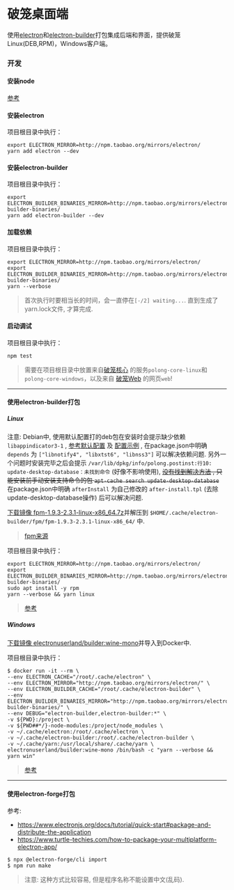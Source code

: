 # 破笼桌面端

使用[electron](https://www.electronjs.org/)和[electron-builder](https://www.electron.build/)打包集成后端和界面，提供破笼Linux(DEB,RPM)，Windows客户端。

### 开发

#### 安装node

[参考](https://github.com/alx696/share/wiki/Node)

#### 安装electron

项目根目录中执行：
```
export ELECTRON_MIRROR=http://npm.taobao.org/mirrors/electron/
yarn add electron --dev
```

#### 安装electron-builder

项目根目录中执行：
```
export ELECTRON_BUILDER_BINARIES_MIRROR=http://npm.taobao.org/mirrors/electron-builder-binaries/
yarn add electron-builder --dev
```

#### 加载依赖

项目根目录中执行：
```
export ELECTRON_MIRROR=http://npm.taobao.org/mirrors/electron/
export ELECTRON_BUILDER_BINARIES_MIRROR=http://npm.taobao.org/mirrors/electron-builder-binaries/
yarn --verbose
```
> 首次执行时要相当长的时间，会一直停在`[-/2] waiting...`. 直到生成了yarn.lock文件, 才算完成.

#### 启动调试

项目根目录中执行：
```
npm test
```
> 需要在项目根目录中放置来自[破笼核心](https://github.com/alx696/polong-core) 的服务`polong-core-linux`和`polong-core-windows`，以及来自 [破笼Web](https://github.com/alx696/polong-web) 的网页`web`!

---

#### 使用electron-builder打包

##### Linux

注意: Debian中, 使用默认配置打的deb包在安装时会提示缺少依赖 `libappindicator3-1` , [参考默认配置](https://www.electron.build/configuration/linux#debian-package-options) 及 [配置示例](https://github.com/hiqua/Signal-Desktop/blob/d240b21d79fe19fb94f5287dd821179b32aa4223/package.json#L340) , 在package.json中明确 `depends` 为 `["libnotify4", "libxtst6", "libnss3"]` 可以解决依赖问题. 另外一个问题时安装完毕之后会提示 `/var/lib/dpkg/info/polong.postinst:行10: update-desktop-database：未找到命令` (好像不影响使用), <del>[没有找到解决方法](https://github.com/signalapp/Signal-Desktop/issues/3694) , 只能安装前手动安装支持命令的包 `apt-cache search update-desktop-database`</del> 在package.json中明确 `afterInstall` 为自己修改的 `after-install.tpl` (去除update-desktop-database操作) 后可以解决问题.

[下载镜像 fpm-1.9.3-2.3.1-linux-x86_64.7z](https://xm.lilu.red:444/soft/fpm-1.9.3-2.3.1-linux-x86_64.7z)并解压到 `$HOME/.cache/electron-builder/fpm/fpm-1.9.3-2.3.1-linux-x86_64/` 中.
> [fpm来源](https://github.com/electron-userland/electron-builder-binaries/releases/tag/fpm-1.9.3-2.3.1-linux-x86_64)

项目根目录中执行：
```
export ELECTRON_MIRROR=http://npm.taobao.org/mirrors/electron/
export ELECTRON_BUILDER_BINARIES_MIRROR=http://npm.taobao.org/mirrors/electron-builder-binaries/
sudo apt install -y rpm
yarn --verbose && yarn linux
```
> [参考](https://www.electron.build/#quick-setup-guide)

##### Windows

[下载镜像 electronuserland/builder:wine-mono](https://xm.lilu.red:444/soft/electronuserland-builder-wine-mono.tar.gz)并导入到Docker中.

项目根目录中执行：
```
$ docker run -it --rm \
--env ELECTRON_CACHE="/root/.cache/electron" \
--env ELECTRON_MIRROR="http://npm.taobao.org/mirrors/electron/" \
--env ELECTRON_BUILDER_CACHE="/root/.cache/electron-builder" \
--env ELECTRON_BUILDER_BINARIES_MIRROR="http://npm.taobao.org/mirrors/electron-builder-binaries/" \
--env DEBUG="electron-builder,electron-builder:*" \
-v ${PWD}:/project \
-v ${PWD##*/}-node-modules:/project/node_modules \
-v ~/.cache/electron:/root/.cache/electron \
-v ~/.cache/electron-builder:/root/.cache/electron-builder \
-v ~/.cache/yarn:/usr/local/share/.cache/yarn \
electronuserland/builder:wine-mono /bin/bash -c "yarn --verbose && yarn win"
```
> [参考](https://www.electron.build/multi-platform-build#docker)

---

#### 使用electron-forge打包

参考:
* https://www.electronjs.org/docs/tutorial/quick-start#package-and-distribute-the-application
* https://www.turtle-techies.com/how-to-package-your-multiplatform-electron-app/

```
$ npx @electron-forge/cli import
$ npm run make
```
> 注意: 这种方式比较容易, 但是程序名称不能设置中文(乱码).
